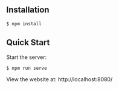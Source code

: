 
## Installation
``` js
$ npm install
```

## Quick Start
Start the server:
```
$ npm run serve
```
View the website at: http://localhost:8080/
